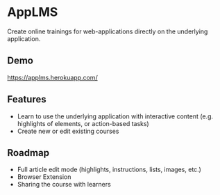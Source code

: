 # AppLMS

Create online trainings for web-applications directly on the underlying application.

## Demo

https://applms.herokuapp.com/

## Features

- Learn to use the underlying application with interactive content (e.g. highlights of elements, or action-based tasks)
- Create new or edit existing courses

## Roadmap

- Full article edit mode (highlights, instructions, lists, images, etc.)
- Browser Extension
- Sharing the course with learners